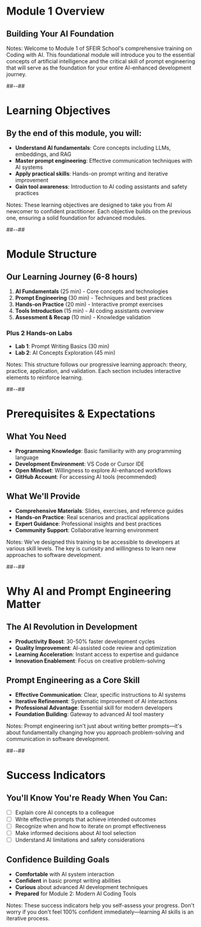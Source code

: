 <!-- .slide: class="transition" -->
# Module 1 Overview
## Building Your AI Foundation

Notes:
Welcome to Module 1 of SFEIR School's comprehensive training on Coding with AI. This foundational module will introduce you to the essential concepts of artificial intelligence and the critical skill of prompt engineering that will serve as the foundation for your entire AI-enhanced development journey.

##--##

<!-- .slide -->
# **Learning Objectives**

## **By the end of this module, you will:**
- **Understand AI fundamentals**: Core concepts including LLMs, embeddings, and RAG
- **Master prompt engineering**: Effective communication techniques with AI systems
- **Apply practical skills**: Hands-on prompt writing and iterative improvement
- **Gain tool awareness**: Introduction to AI coding assistants and safety practices

Notes:
These learning objectives are designed to take you from AI newcomer to confident practitioner. Each objective builds on the previous one, ensuring a solid foundation for advanced modules.

##--##

<!-- .slide -->
# **Module Structure**

## **Our Learning Journey (6-8 hours)**
1. **AI Fundamentals** (25 min) - Core concepts and technologies
2. **Prompt Engineering** (30 min) - Techniques and best practices  
3. **Hands-on Practice** (20 min) - Interactive prompt exercises
4. **Tools Introduction** (15 min) - AI coding assistants overview
5. **Assessment & Recap** (10 min) - Knowledge validation

### **Plus 2 Hands-on Labs**
- **Lab 1**: Prompt Writing Basics (30 min)
- **Lab 2**: AI Concepts Exploration (45 min)

Notes:
This structure follows our progressive learning approach: theory, practice, application, and validation. Each section includes interactive elements to reinforce learning.

##--##

<!-- .slide -->
# **Prerequisites & Expectations**

## **What You Need**
- **Programming Knowledge**: Basic familiarity with any programming language
- **Development Environment**: VS Code or Cursor IDE
- **Open Mindset**: Willingness to explore AI-enhanced workflows
- **GitHub Account**: For accessing AI tools (recommended)

## **What We'll Provide**
- **Comprehensive Materials**: Slides, exercises, and reference guides
- **Hands-on Practice**: Real scenarios and practical applications
- **Expert Guidance**: Professional insights and best practices
- **Community Support**: Collaborative learning environment

Notes:
We've designed this training to be accessible to developers at various skill levels. The key is curiosity and willingness to learn new approaches to software development.

##--##

<!-- .slide -->
# **Why AI and Prompt Engineering Matter**

## **The AI Revolution in Development**
- **Productivity Boost**: 30-50% faster development cycles
- **Quality Improvement**: AI-assisted code review and optimization
- **Learning Acceleration**: Instant access to expertise and guidance
- **Innovation Enablement**: Focus on creative problem-solving

## **Prompt Engineering as a Core Skill**
- **Effective Communication**: Clear, specific instructions to AI systems
- **Iterative Refinement**: Systematic improvement of AI interactions
- **Professional Advantage**: Essential skill for modern developers
- **Foundation Building**: Gateway to advanced AI tool mastery

Notes:
Prompt engineering isn't just about writing better prompts—it's about fundamentally changing how you approach problem-solving and communication in software development.

##--##

<!-- .slide -->
# **Success Indicators**

## **You'll Know You're Ready When You Can:**
- [ ] Explain core AI concepts to a colleague
- [ ] Write effective prompts that achieve intended outcomes
- [ ] Recognize when and how to iterate on prompt effectiveness
- [ ] Make informed decisions about AI tool selection
- [ ] Understand AI limitations and safety considerations

## **Confidence Building Goals**
- **Comfortable** with AI system interaction
- **Confident** in basic prompt writing abilities
- **Curious** about advanced AI development techniques
- **Prepared** for Module 2: Modern AI Coding Tools

Notes:
These success indicators help you self-assess your progress. Don't worry if you don't feel 100% confident immediately—learning AI skills is an iterative process.